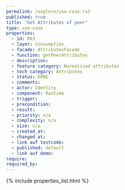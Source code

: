 ```yaml
---
permalink: /explore/use-case-ra3
published: true
title: "Get Attributes of peer"
type: use-case
properties:
  - id: RA3
  - layer: Consumption
  - facade: AttributesFacade
  - function: getPeerAttributes
  - description:
  - feature category: Normalized attributes
  - tech category: Attributes
  - status: DONE
  - comments:
  - actor: Identity
  - component: Runtime
  - trigger:
  - precondition:
  - result:
  - priority: n/a
  - complexity: n/a
  - size: n/a
  - created_at:
  - changed_at:
  - link auf testcode:
  - published: default
  - link auf demo:
require:
required_by:
---
```


{% include properties_list.html %}
